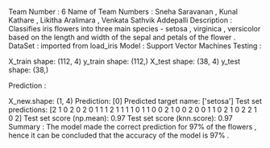 Team Number : 6
Name of Team Numbers : Sneha Saravanan , Kunal Kathare , Likitha Aralimara , Venkata Sathvik Addepalli
Description : Classifies iris flowers into three main species - setosa , virginica , versicolor based on the length and width of the sepal and petals of the flower .
DataSet : imported from load_iris
Model : Support Vector Machines 
Testing :

X_train shape: (112, 4)
y_train shape: (112,)
X_test shape: (38, 4)
y_test shape: (38,)

Prediction : 

X_new.shape: (1, 4)
Prediction: [0]
Predicted target name: ['setosa']
Test set predictions:
 [2 1 0 2 0 2 0 1 1 1 2 1 1 1 1 0 1 1 0 0 2 1 0 0 2 0 0 1 1 0 2 1 0 2 2 1 0
 2]
Test set score (np.mean): 0.97
Test set score (knn.score): 0.97
Summary : The model made the correct prediction for 97% of the flowers , hence it can be concluded that the accuracy of the model is 97% . 
